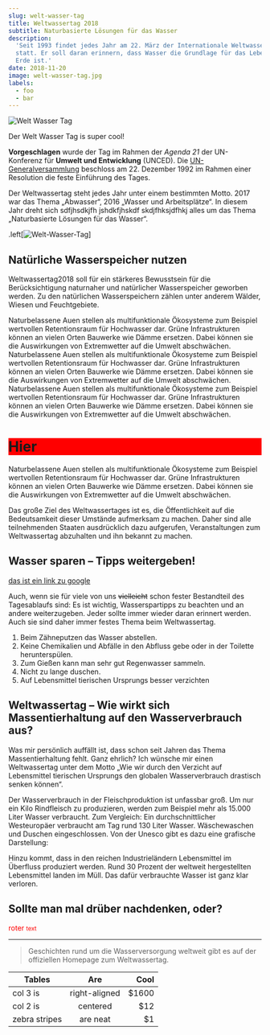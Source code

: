 ```yaml
---
slug: welt-wasser-tag
title: Weltwassertag 2018
subtitle: Naturbasierte Lösungen für das Wasser
description:
  'Seit 1993 findet jedes Jahr am 22. März der Internationale Weltwassertag
  statt. Er soll daran erinnern, dass Wasser die Grundlage für das Leben auf der
  Erde ist.'
date: 2018-11-20
image: welt-wasser-tag.jpg
labels:
  - foo
  - bar
---
```


![Welt Wasser Tag](./img/welt-wasser-tag.jpg)

<Meme>
  Der Welt Wasser Tag is super cool!
</Meme>

**Vorgeschlagen** wurde der Tag im Rahmen der _Agenda 21_ der UN-Konferenz für
**Umwelt und Entwicklung** (UNCED). Die
[UN-Generalversammlung](https://cardamonchai.com) beschloss am 22. Dezember 1992
im Rahmen einer Resolution die feste Einführung des Tages.

Der Weltwassertag steht jedes Jahr unter einem bestimmten Motto. 2017 war das
Thema „Abwasser“, 2016 „Wasser und Arbeitsplätze“. In diesem Jahr dreht sich
sdfjhsdkjfh jshdkfjhskdf skdjfhksjdfhkj alles um das Thema „Naturbasierte
Lösungen für das Wasser“.

.left[![Welt-Wasser-Tag](./welt-wasser-tag-1.jpg)]

## Natürliche **Wasserspeicher** nutzen

Weltwassertag2018 soll für ein stärkeres Bewusstsein für die Berücksichtigung
naturnaher und natürlicher Wasserspeicher geworben werden. Zu den natürlichen
Wasserspeichern zählen unter anderem Wälder, Wiesen und Feuchtgebiete.

<Layout typ="drei-spalten">
  <Spalte>
    Naturbelassene Auen stellen als multifunktionale Ökosysteme zum Beispiel
    wertvollen Retentionsraum für Hochwasser dar. Grüne Infrastrukturen können an
    vielen Orten Bauwerke wie Dämme ersetzen. Dabei können sie die Auswirkungen von
    Extremwetter auf die Umwelt abschwächen.
  </Spalte>
  <Spalte>
    Naturbelassene Auen stellen als multifunktionale Ökosysteme zum Beispiel
    wertvollen Retentionsraum für Hochwasser dar. Grüne Infrastrukturen können an
    vielen Orten Bauwerke wie Dämme ersetzen. Dabei können sie die Auswirkungen von
    Extremwetter auf die Umwelt abschwächen.
  </Spalte>
  <Spalte>
    Naturbelassene Auen stellen als multifunktionale Ökosysteme zum Beispiel
    wertvollen Retentionsraum für Hochwasser dar. Grüne Infrastrukturen können an
    vielen Orten Bauwerke wie Dämme ersetzen. Dabei können sie die Auswirkungen von
    Extremwetter auf die Umwelt abschwächen.
  </Spalte>
</Layout>

<Newsletterbox />

<Youtube src="ndfnsndf"/>

<h1 style='background: red'>Hier</h1>

<Gallery type='dreispaltig' folder='./bilder' />

Naturbelassene Auen stellen als multifunktionale Ökosysteme zum Beispiel
wertvollen Retentionsraum für Hochwasser dar. Grüne Infrastrukturen können an
vielen Orten Bauwerke wie Dämme ersetzen. Dabei können sie die Auswirkungen von
Extremwetter auf die Umwelt abschwächen.

Das große Ziel des Weltwassertages ist es, die Öffentlichkeit auf die
Bedeutsamkeit dieser Umstände aufmerksam zu machen. Daher sind alle
teilnehmenden Staaten ausdrücklich dazu aufgerufen, Veranstaltungen zum
Weltwassertag abzuhalten und ihn bekannt zu machen.

## Wasser sparen – Tipps weitergeben!

[das ist ein link zu google][1]

Auch, wenn sie für viele von uns ~~vielleicht~~ schon fester Bestandteil des
Tagesablaufs sind: Es ist wichtig, Wasserspartipps zu beachten und an andere
weiterzugeben. Jeder sollte immer wieder daran erinnert werden. Auch sie sind
daher immer festes Thema beim Weltwassertag.

1.  Beim Zähneputzen das Wasser abstellen.
2.  Keine Chemikalien und Abfälle in den Abfluss gebe oder in der Toilette
    herunterspülen.
3.  Zum Gießen kann man sehr gut Regenwasser sammeln.
4.  Nicht zu lange duschen.
5.  Auf Lebensmittel tierischen Ursprungs besser verzichten

## Weltwassertag – Wie wirkt sich Massentierhaltung auf den Wasserverbrauch aus?

Was mir persönlich auffällt ist, dass schon seit Jahren das Thema
Massentierhaltung fehlt. Ganz ehrlich? Ich wünsche mir einen Weltwassertag unter
dem Motto „Wie wir durch den Verzicht auf Lebensmittel tierischen Ursprungs den
globalen Wasserverbrauch drastisch senken können“.

Der Wasserverbrauch in der Fleischproduktion ist unfassbar groß. Um nur ein Kilo
Rindfleisch zu produzieren, werden zum Beispiel mehr als 15.000 Liter Wasser
verbraucht. Zum Vergleich: Ein durchschnittlicher Westeuropäer verbraucht am Tag
rund 130 Liter Wasser. Wäschewaschen und Duschen eingeschlossen. Von der Unesco
gibt es dazu eine grafische Darstellung:

Hinzu kommt, dass in den reichen Industrieländern Lebensmittel im Überfluss
produziert werden. Rund 30 Prozent der weltweit hergestellten Lebensmittel
landen im Müll. Das dafür verbrauchte Wasser ist ganz klar verloren.

## Sollte man mal drüber nachdenken, oder?

<span style='color: red'> roter <small>text</small> </span>

---

> Geschichten rund um die Wasserversorgung weltweit gibt es auf der offiziellen
> Homepage zum Weltwassertag.

| Tables        |      Are      |   Cool |
| ------------- | :-----------: | -----: |
| col 3 is      | right-aligned | \$1600 |
| col 2 is      |   centered    |   \$12 |
| zebra stripes |   are neat    |    \$1 |

[1]: https://www.mozilla.org
